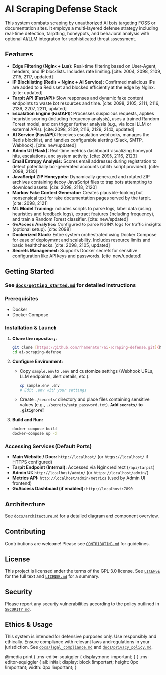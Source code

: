 # AI Scraping Defense Stack

This system combats scraping by unauthorized AI bots targeting FOSS or documentation sites. It employs a multi-layered defense strategy including real-time detection, tarpitting, honeypots, and behavioral analysis with optional AI/LLM integration for sophisticated threat assessment.

## Features

* **Edge Filtering (Nginx + Lua):** Real-time filtering based on User-Agent, headers, and IP blocklists. Includes rate limiting. [cite: 2004, 2098, 2109, 2115, 2117, updated]
* **IP Blocklisting (Redis + Nginx + AI Service):** Confirmed malicious IPs are added to a Redis set and blocked efficiently at the edge by Nginx. [cite: updated]
* **Tarpit API (FastAPI):** Slow responses and dynamic fake content endpoints to waste bot resources and time. [cite: 2098, 2105, 2111, 2116, 2139, 2207, 2211, updated]
* **Escalation Engine (FastAPI):** Processes suspicious requests, applies heuristic scoring (including frequency analysis), uses a trained Random Forest model, and can trigger further analysis (e.g., via local LLM or external APIs). [cite: 2098, 2109, 2116, 2129, 2140, updated]
* **AI Service (FastAPI):** Receives escalation webhooks, manages the Redis blocklist, and handles configurable alerting (Slack, SMTP, Webhook). [cite: new/updated]
* **Admin UI (Flask):** Real-time metrics dashboard visualizing honeypot hits, escalations, and system activity. [cite: 2098, 2116, 2123]
* **Email Entropy Analysis:** Scores email addresses during registration to detect potentially bot-generated accounts (utility script provided). [cite: 2098, 2130]
* **JavaScript ZIP Honeypots:** Dynamically generated and rotated ZIP archives containing decoy JavaScript files to trap bots attempting to download assets. [cite: 2098, 2118, 2120]
* **Markov Fake Content Generator:** Creates plausible-looking but nonsensical text for fake documentation pages served by the tarpit. [cite: 2098, 2121]
* **ML Model Training:** Includes scripts to parse logs, label data (using heuristics and feedback logs), extract features (including frequency), and train a Random Forest classifier. [cite: new/updated]
* **GoAccess Analytics:** Configured to parse NGINX logs for traffic insights (optional setup). [cite: 2098]
* **Dockerized Stack:** Entire system orchestrated using Docker Compose for ease of deployment and scalability. Includes resource limits and basic healthchecks. [cite: 2098, 2105, updated]
* **Secrets Management:** Supports Docker secrets for sensitive configuration like API keys and passwords. [cite: new/updated]

## Getting Started

### See [`docs/getting_started.md`](docs/getting_started.md) for detailed instructions

### Prerequisites

* Docker
* Docker Compose

### Installation & Launch

1. **Clone the repository:**

    ```bash
    git clone [https://github.com/rhamenator/ai-scraping-defense.git](https://github.com/rhamenator/ai-scraping-defense.git)
    cd ai-scraping-defense
    ```

2. **Configure Environment:**
    * Copy `sample.env` to `.env` and customize settings (Webhook URLs, LLM endpoints, alert details, etc.).

        ```bash
        cp sample.env .env
        # Edit .env with your settings
        ```

    * Create `./secrets/` directory and place files containing sensitive values (e.g., `./secrets/smtp_password.txt`). **Add `secrets/` to `.gitignore`!**
3. **Build and Run:**

    ```bash
    docker-compose build
    docker-compose up -d
    ```

### Accessing Services (Default Ports)

* **Main Website / Docs:** `http://localhost/` (or `https://localhost/` if HTTPS configured)
* **Tarpit Endpoint (Internal):** Accessed via Nginx redirect (`/api/tarpit`)
* **Admin UI:** `http://localhost/admin/` (or `https://localhost/admin/`)
* **Metrics API:** `http://localhost/admin/metrics` (used by Admin UI frontend)
* **GoAccess Dashboard (if enabled):** `http://localhost:7890`

## Architecture

See [`docs/architecture.md`](docs/architecture.md) for a detailed diagram and component overview.

## Contributing

Contributions are welcome! Please see [`CONTRIBUTING.md`](CONTRIBUTING.md) for guidelines.

## License

This project is licensed under the terms of the GPL-3.0 license. See [`LICENSE`](LICENSE) for the full text and [`LICENSE.md`](LICENSE.md) for a summary.

## Security

Please report any security vulnerabilities according to the policy outlined in [`SECURITY.md`](SECURITY.md).

## Ethics & Usage

This system is intended for defensive purposes only. Use responsibly and ethically. Ensure compliance with relevant laws and regulations in your jurisdiction. See [`docs/legal_compliance.md`](docs/legal_compliance.md) and [`docs/privacy_policy.md`](docs/privacy_policy.md).

  @media print {
    .ms-editor-squiggler {
        display:none !important;
    }
  }
  .ms-editor-squiggler {
    all: initial;
    display: block !important;
    height: 0px !important;
    width: 0px !important;
  }
